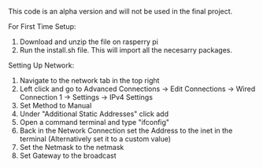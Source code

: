 This code is an alpha version and will not be used in the final project.

For First Time Setup:

1. Download and unzip the file on rasperry pi
2. Run the install.sh file. This will import all the necesarry packages.

Setting Up Network:
1. Navigate to the network tab in the top right
2. Left click and go to Advanced Connections -> Edit Connections -> Wired Connection 1 -> Settings -> IPv4 Settings
3. Set Method to Manual
4. Under "Additional Static Addresses" click add
5. Open a command terminal and type "ifconfig" 
6. Back in the Network Connection set the Address to the inet in the terminal (Alternatively set it to a custom value)
7. Set the Netmask to the netmask
8. Set Gateway to the broadcast

